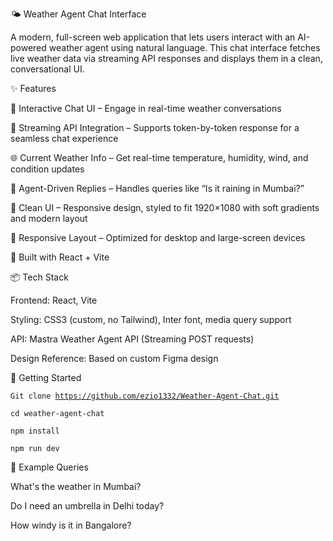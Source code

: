 🌤️ Weather Agent Chat Interface

A modern, full-screen web application that lets users interact with an AI-powered weather agent using natural language. This chat interface fetches live weather data via streaming API responses and displays them in a clean, conversational UI.

✨ Features

💬 Interactive Chat UI – Engage in real-time weather conversations

📡 Streaming API Integration – Supports token-by-token response for a seamless chat experience

🌐 Current Weather Info – Get real-time temperature, humidity, wind, and condition updates

🧠 Agent-Driven Replies – Handles queries like “Is it raining in Mumbai?”

💄 Clean UI – Responsive design, styled to fit 1920×1080 with soft gradients and modern layout

📱 Responsive Layout – Optimized for desktop and large-screen devices

🚀 Built with React + Vite

📦 Tech Stack

Frontend: React, Vite

Styling: CSS3 (custom, no Tailwind), Inter font, media query support

API: Mastra Weather Agent API (Streaming POST requests)

Design Reference: Based on custom Figma design

🚀 Getting Started

<code>Git clone https://github.com/ezio1332/Weather-Agent-Chat.git</code>

<code>cd weather-agent-chat</code>

<code>npm install</code>

<code>npm run dev</code>

🧪 Example Queries

What's the weather in Mumbai?

Do I need an umbrella in Delhi today?

How windy is it in Bangalore?
